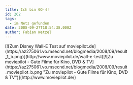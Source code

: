 ```yaml
---
title: Ich bin GO-4!
id: 262
tags:
  - im Netz gefunden
date: 2008-09-27T18:54:38.000Z
author: Fabian Wetzel
---
```


<div style="width: 400px; height: 250px;">[![Zum Disney Wall-E Test auf moviepilot.de](https://az275061.vo.msecnd.net/blogmedia/2008/09/result_1_b.png)](http://www.moviepilot.de/wall-e-test)[![Zu moviepilot - Gute Filme für Kino, DVD &amp; TV](https://az275061.vo.msecnd.net/blogmedia/2008/09/result_moviepilot_b.png "Zu moviepilot - Gute Filme für Kino, DVD &amp; TV")](http://www.moviepilot.de/)</div>
<div style="width: 400px; height: 250px;"></div>
<div style="width: 400px; height: 250px;"></div>

